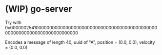 # (WIP) go-server

Try with 0x0000002541000000000000000000000000000000000000000000000000000000000000000000000000

Encodes a message of length 40, uuid of "A", position = (0.0, 0.0), velocity = (0.0, 0.0)
